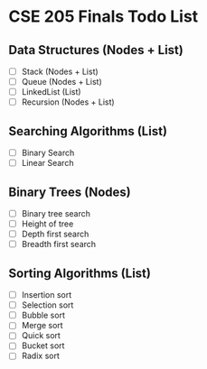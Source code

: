 # CSE 205 Finals Todo List

## Data Structures (Nodes + List)

- [ ] Stack (Nodes + List)
- [ ] Queue (Nodes + List)
- [ ] LinkedList (List)
- [ ] Recursion (Nodes + List)

## Searching Algorithms (List)

- [ ] Binary Search
- [ ] Linear Search

## Binary Trees (Nodes)

- [ ] Binary tree search
- [ ] Height of tree
- [ ] Depth first search
- [ ] Breadth first search

## Sorting Algorithms (List)

- [ ] Insertion sort
- [ ] Selection sort
- [ ] Bubble sort
- [ ] Merge sort
- [ ] Quick sort
- [ ] Bucket sort
- [ ] Radix sort
